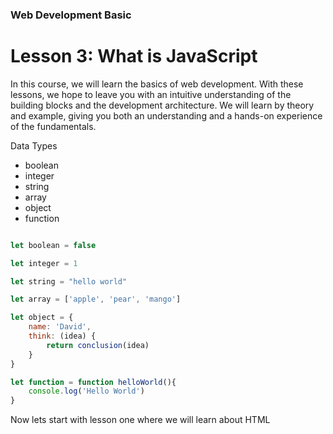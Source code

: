 ### Web Development Basic

# Lesson 3: What is JavaScript
<p>
In this course, we will learn the basics of web development. With these lessons, we hope to leave you with an intuitive understanding of the building blocks and the development architecture. We will learn by theory and example, giving you both an understanding and a hands-on experience of the fundamentals.
</p>

Data Types
- boolean
- integer
- string
- array
- object
- function

```js

let boolean = false

let integer = 1

let string = "hello world"

let array = ['apple', 'pear', 'mango']

let object = { 
    name: 'David',
    think: (idea) {
        return conclusion(idea)
    }
}

let function = function helloWorld(){
    console.log('Hello World')
}
```

Now lets start with lesson one where we will learn about HTML

